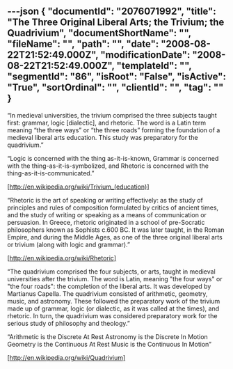 ---json
{
  "documentId": "2076071992",
  "title": "The Three Original Liberal Arts; the Trivium; the Quadrivium",
  "documentShortName": "",
  "fileName": "",
  "path": "",
  "date": "2008-08-22T21:52:49.000Z",
  "modificationDate": "2008-08-22T21:52:49.000Z",
  "templateId": "",
  "segmentId": "86",
  "isRoot": "False",
  "isActive": "True",
  "sortOrdinal": "",
  "clientId": "",
  "tag": ""
}
---

“In medieval universities, the trivium comprised the three subjects taught first: grammar, logic [dialectic], and rhetoric. The word is a Latin term meaning “the three ways” or “the three roads” forming the foundation of a medieval liberal arts education. This study was preparatory for the quadrivium.”

“Logic is concerned with the thing as-it-is-known,
Grammar is concerned with the thing-as-it-is-symbolized, and
Rhetoric is concerned with the thing-as-it-is-communicated.”

[http://en.wikipedia.org/wiki/Trivium_(education)]

“Rhetoric is the art of speaking or writing effectively: as the study of principles and rules of composition formulated by critics of ancient times, and the study of writing or speaking as a means of communication or persuasion. In Greece, rhetoric originated in a school of pre-Socratic philosophers known as Sophists c.600 BC. It was later taught, in the Roman Empire, and during the Middle Ages, as one of the three original liberal arts or trivium (along with logic and grammar).”

[http://en.wikipedia.org/wiki/Rhetoric]

“The quadrivium comprised the four subjects, or arts, taught in medieval universities after the trivium. The word is Latin, meaning &quot;the four ways&quot; or &quot;the four roads&quot;: the completion of the liberal arts. It was developed by Martianus Capella. The quadrivium consisted of arithmetic, geometry, music, and astronomy. These followed the preparatory work of the trivium made up of grammar, logic (or dialectic, as it was called at the times), and rhetoric. In turn, the quadrivium was considered preparatory work for the serious study of philosophy and theology.”

“Arithmetic is the Discrete At Rest
Astronomy is the Discrete In Motion
Geometry is the Continuous At Rest
Music is the Continuous In Motion”

[http://en.wikipedia.org/wiki/Quadrivium]
